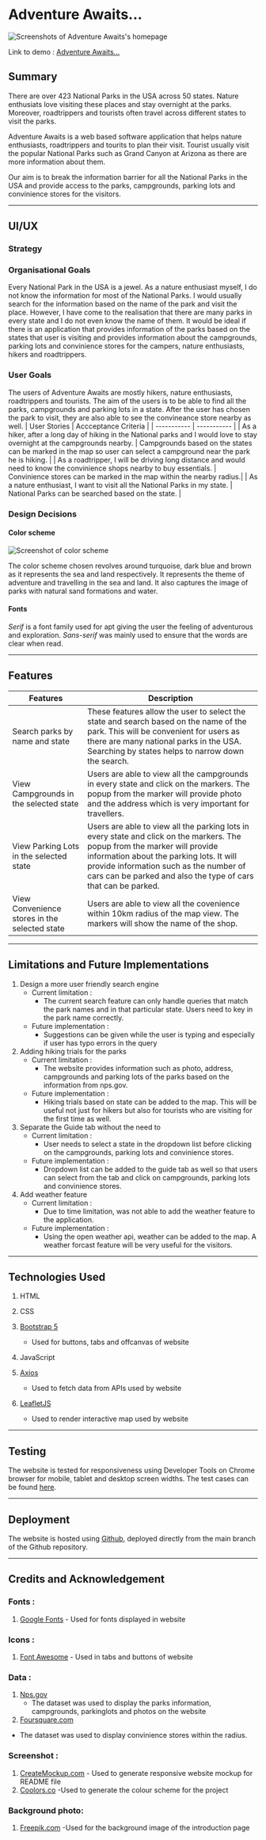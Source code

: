 # **Adventure Awaits...**

![Screenshots of Adventure Awaits's homepage](photos/mobile-first-screenshot.png)

Link to demo : [Adventure Awaits...](https://naushadbegum.github.io/Project-1-USA-National-Parks/)

## Summary
There are over 423 National Parks in the USA across 50 states. Nature enthusiats love visiting these places and stay overnight at the parks. Moreover, roadtrippers and tourists often travel across different states to visit the parks. 

Adventure Awaits is a web based software application that helps nature enthusiasts, roadtrippers and tourits to plan their visit. Tourist usually visit the popular National Parks such as Grand Canyon at Arizona as there are more information about them.

Our aim is to break the information barrier for all the National Parks in the USA and provide access to the parks, campgrounds, parking lots and convinience stores for the visitors. 


---


## UI/UX
### Strategy
### Organisational Goals
Every National Park in the USA is a jewel. As a nature enthusiast myself, I do not know the information for most of the National Parks. I would usually search for the information based on the name of the park and visit the place. However, I have come to the realisation that there are many parks in every state and I do not even know the name of them. It would be ideal if there is an application that provides information of the parks based on the states that user is visiting and provides information about the campgrounds, parking lots and convinience stores for the campers, nature enthusiasts, hikers and roadtrippers. 

### User Goals
The users of Adventure Awaits are mostly hikers, nature enthusiasts, roadtrippers and tourists. The aim of the users is to be able to find all the parks, campgrounds and  parking lots in a state. After the user has chosen the park to visit, they are also able to see the convineance store nearby as well. 
| User Stories | Accceptance Criteria |
| ----------- | ----------- |
| As a hiker, after a long day of hiking in the National parks and I would love to stay overnight at the campgrounds nearby. | Campgrounds based on the states can be marked in the map so user can select a campground near the park he is hiking. |
| As a roadtripper, I will be driving long distance and would need to know the convinience shops nearby to buy essentials. | Convinience stores can be marked in the map within the nearby radius.|
| As a nature enthusiast, I want to visit all the National Parks in my state. | National Parks can be searched based on the state. |

### Design Decisions

#### Color scheme

![Screenshot of color scheme](photos/color-scheme-screenshot.png)

The color scheme chosen revolves around turquoise, dark blue and brown as it represents the sea and land respectively. It represents the theme of adventure and travelling in the sea and land.  It also captures the image of parks with natural sand formations and water.


#### Fonts


*Serif* is a font family used for apt giving the user the feeling of adventurous and exploration. *Sans-serif* was mainly used to ensure that the words are clear when read. 

---

## Features

| Features | Description |
| ----------- | ----------- |
| Search parks by name and state | These features allow the user to select the state and search based on the name of the park. This will be convenient for users as there are many national parks in the USA. Searching by states helps to narrow down the search.|
| View Campgrounds in the selected state | Users are able to view all the campgrounds in every state and click on the markers. The popup from the marker will provide photo and the address which is very important for travellers. |
| View Parking Lots in the selected state | Users are able to view all the parking lots in every state and click on the markers. The popup from the marker will provide information about the parking lots. It will provide information such as the number of cars can be parked and also the type of cars that can be parked.|
| View Convenience stores in the selected state | Users are able to view all the covenience within 10km radius of the map view. The markers will show the name of the shop. |
---

## Limitations and Future Implementations

1. Design a more user friendly search engine
    - Current limitation : 
        - The current search feature can only handle queries that match the park names and in that particular state. Users need to key in the park name correctly. 
    - Future implementation : 
        - Suggestions can be given while the user is typing and especially if user has typo errors in the query 
2. Adding hiking trials for the parks
    - Current limitation :
        - The website provides information such as photo, address, campgrounds and parking lots of the parks based on the information from nps.gov.
    - Future implementation :
        - Hiking trials based on state can be added to the map. This will be useful not just for hikers but also for tourists who are visiting for the first time as well. 
3. Separate the Guide tab without the need to 
    - Current limitation : 
         - User needs to select a state in the dropdown list before clicking on the campgrounds, parking lots and convinience stores. 
    - Future implementation :
        - Dropdown list can be added to the guide tab as well so that users can select from the tab and click on campgrounds, parking lots and convinience stores. 
4. Add weather feature 
    - Current limitation :
        - Due to time limitation, was not able to add the weather feature to the application.
    - Future implementation :
        - Using the open weather api, weather can be added to the map. A weather forcast feature will be very useful for the visitors. 

---

## Technologies Used

1. HTML

2. CSS

3. [Bootstrap 5](https://getbootstrap.com/docs/5.0/getting-started/introduction/) 
    - Used for buttons, tabs and offcanvas of website

4. JavaScript

5. [Axios](https://github.com/axios/axios)
    - Used to fetch data from APIs used by website

6. [LeafletJS](https://leafletjs.com/)
    - Used to render interactive map used by website
---

## Testing

The website is tested for responsiveness using Developer Tools on Chrome browser for mobile, tablet and desktop screen widths.
The test cases can be found [here](test-cases.pdf).

---

## Deployment

The website is hosted using [Github](https://www.github.com/), deployed directly from the main branch of the Github repository.

---

## Credits and Acknowledgement
### Fonts :
1. [Google Fonts](https://fonts.google.com/) - Used for fonts displayed in website 
### Icons :
1. [Font Awesome](https://fontawesome.com/) - Used in tabs and buttons of website
### Data :
1. [Nps.gov](https://https://www.nps.gov/subjects/developer/api-documentation.htm/)
    - The dataset was used to display the parks information, campgrounds, parkinglots and photos on the website 
2. [Foursquare.com](https://foursquare.com/)
- The dataset was used to display convinience stores within the radius.
### Screenshot :
1. [CreateMockup.com](https://www.createmockup.com/generate/) - Used to generate responsive website mockup for README file
2. [Coolors.co](https://coolors.co/) -Used to generate the colour scheme for the project
### Background photo:
1. [Freepik.com](https://www.freepik.com) -Used for the background image of the introduction page
